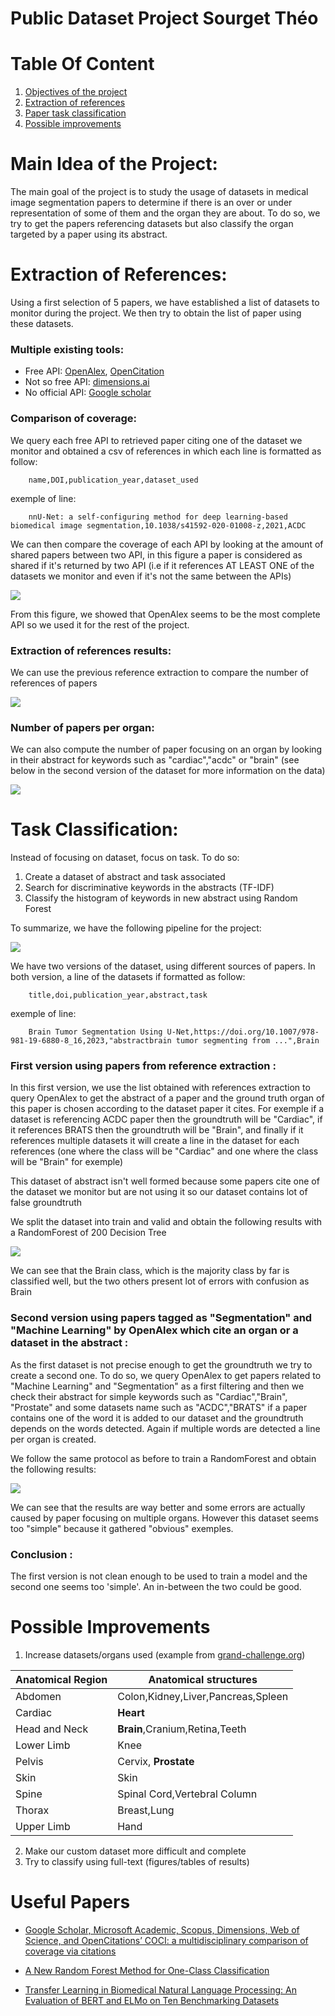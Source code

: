 # Public Dataset Project Sourget Théo

# Table Of Content
1. [Objectives of the project](#objectives)
2. [Extraction of references](#references-extraction)
3. [Paper task classification](#classification)
4. [Possible improvements](#futur)

<div id='objectives'/>

# Main Idea of the Project:

The main goal of the project is to study the usage of datasets in medical image segmentation papers to determine if there is an over or under representation of some of them and the organ they are about.
To do so, we try to get the papers referencing datasets but also classify the organ targeted by a paper using its abstract.


<div id="references-extraction"/>

# Extraction of References:
Using a first selection of 5 papers, we have established a list of datasets to monitor during the project. We then try to obtain the list of paper using these datasets.

### Multiple existing tools:
* Free API: [OpenAlex](https://opencitations.net/), [OpenCitation](https://opencitations.net/)
* Not so free API: [dimensions.ai](https://www.dimensions.ai/)
* No official API: [Google scholar](https://scholar.google.com/)

### Comparison of coverage:
We query each free API to retrieved paper citing one of the dataset we monitor and obtained a csv of references in which each line is formatted as follow:

        name,DOI,publication_year,dataset_used

exemple of line:

        nnU-Net: a self-configuring method for deep learning-based biomedical image segmentation,10.1038/s41592-020-01008-z,2021,ACDC

We can then compare the coverage of each API by looking at the amount of shared papers between two API, in this figure a paper is considered as shared if it's returned by two API (i.e if it references AT LEAST ONE of the datasets we monitor and even if it's not the same between the APIs)

![](../resources/presentation_img/coverage_comparison.png)

From this figure, we showed that OpenAlex seems to be the most complete API so we used it for the rest of the project.

### Extraction of references results:
We can use the previous reference extraction to compare the number of references of papers 

![](../resources/presentation_img/number_of_references.png)


### Number of papers per organ:

We can also compute the number of paper focusing on an organ by looking in their abstract for keywords such as "cardiac","acdc" or "brain" (see below in the second version of the dataset for more information on the data)

![](../resources/presentation_img/number_per_organ.png)

<div id="classification"/>

# Task Classification:
Instead of focusing on dataset, focus on task.
To do so:
1. Create a dataset of abstract and task associated
2. Search for discriminative keywords in the abstracts (TF-IDF)
3. Classify the histogram of keywords in new abstract using Random Forest

To summarize, we have the following pipeline for the project:

![](../resources/presentation_img/final_pipeline.png)

We have two versions of the dataset, using different sources of papers. In both version, a line of the datasets if formatted as follow:

        title,doi,publication_year,abstract,task

exemple of line:

        Brain Tumor Segmentation Using U-Net,https://doi.org/10.1007/978-981-19-6880-8_16,2023,"abstractbrain tumor segmenting from ...",Brain


### First version using papers from reference extraction :
In this first version, we use the list obtained with references extraction to query OpenAlex to get the abstract of a paper and the ground truth organ of this paper is chosen according to the dataset paper it cites. For exemple if a dataset is referencing ACDC paper then the groundtruth will be "Cardiac", if it references BRATS then the groundtruth will be "Brain", and finally if it references multiple datasets it will create a line in the dataset for each references (one where the class will be "Cardiac" and one where the class will be "Brain" for exemple) 

This dataset of abstract isn't well formed because some papers cite one of the dataset we monitor but are not using it so our dataset contains lot of false groundtruth

We split the dataset into train and valid and obtain the following results with a RandomForest of 200 Decision Tree

![](../resources/presentation_img/error_bad_dataset.png)

We can see that the Brain class, which is the majority class by far is classified well, but the two others present lot of errors with confusion as Brain

### Second version using papers tagged as "Segmentation" and "Machine Learning" by OpenAlex which cite an organ or a dataset in the abstract :

As the first dataset is not precise enough to get the groundtruth we try to create a second one. To do so, we query OpenAlex to get papers related to "Machine Learning" and "Segmentation" as a first filtering and then we check their abstract for simple keywords such as "Cardiac","Brain", "Prostate" and some datasets name such as "ACDC","BRATS" if a paper contains one of the word it is added to our dataset and the groundtruth depends on the words detected. Again if multiple words are detected a line per organ is created.

We follow the same protocol as before to train a RandomForest and obtain the following results:

![](../resources/presentation_img/error_clean_dataset.png)

We can see that the results are way better and some errors are actually caused by paper focusing on multiple organs. However this dataset seems too "simple" because it gathered "obvious" exemples.

### Conclusion :

The first version is not clean enough to be used to train a model and the second one seems too 'simple'. An in-between the two could be good.

<div id="futur"/>

# Possible Improvements
1. Increase datasets/organs used (example from [grand-challenge.org](https://grand-challenge.org/challenges/))

| Anatomical Region | Anatomical structures                     |
|-------------------|-------------------------------------------|
| Abdomen           | Colon,Kidney,Liver,Pancreas,Spleen        |
| Cardiac           | <b>Heart</b>                              |
| Head and Neck     | <b>Brain</b>,Cranium,Retina,Teeth         |
| Lower Limb        | Knee                                      |
| Pelvis            | Cervix, <b>Prostate</b>                   |
| Skin              | Skin                                      |
| Spine             | Spinal Cord,Vertebral Column              |
| Thorax            | Breast,Lung                               |
| Upper Limb        | Hand                                      |
2. Make our custom dataset more difficult and complete
3. Try to classify using full-text (figures/tables of results)



# Useful Papers
* [Google Scholar, Microsoft Academic, Scopus, Dimensions,
Web of Science, and OpenCitations’ COCI: a multidisciplinary
comparison of coverage via citations](https://link.springer.com/content/pdf/10.1007/s11192-020-03690-4)

* [A New Random Forest Method for One-Class Classification](https://link.springer.com/chapter/10.1007/978-3-642-34166-3_31)

* [Transfer Learning in Biomedical Natural Language Processing: An Evaluation of BERT and ELMo on Ten Benchmarking Datasets](https://arxiv.org/abs/1906.05474)